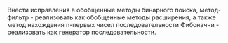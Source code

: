 Внести исправления в обобщенные методы бинарного поиска, метод-фильтр - реализовать как обобщенные методы расширения, а также метод нахождения n-первых чисел последовательности Фибоначчи - реализовать как генератор последовательности.

